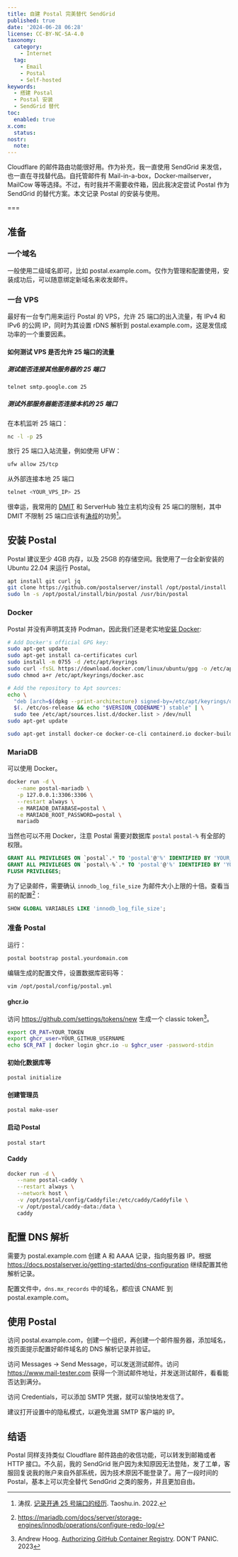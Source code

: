 ```yaml
---
title: 自建 Postal 完美替代 SendGrid 
published: true
date: '2024-06-28 06:28'
license: CC-BY-NC-SA-4.0
taxonomy:
  category:
    - Internet
  tag:
    - Email
    - Postal
    - Self-hosted
keywords:
  - 搭建 Postal
  - Postal 安装
  - SendGrid 替代
toc:
  enabled: true
x.com:
  status: 
nostr:
  note: 
---
```


Cloudflare 的邮件路由功能很好用。作为补充，我一直使用 SendGrid 来发信，也一直在寻找替代品。自托管邮件有 Mail-in-a-box，Docker-mailserver，MailCow 等等选择。不过，有时我并不需要收件箱，因此我决定尝试 Postal 作为 SendGrid 的替代方案。本文记录 Postal 的安装与使用。

===

## 准备

### 一个域名

一般使用二级域名即可，比如 postal.example.com。仅作为管理和配置使用，安装成功后，可以随意绑定新域名来收发邮件。

### 一台 VPS

最好有一台专门用来运行 Postal 的 VPS，允许 25 端口的出入流量，有 IPv4 和 IPv6 的公网 IP，同时为其设置 rDNS 解析到 postal.example.com，这是发信成功率的一个重要因素。

#### 如何测试 VPS 是否允许 25 端口的流量

##### 测试能否连接其他服务器的 25 端口

```bash
telnet smtp.google.com 25
```

##### 测试外部服务器能否连接本机的 25 端口

在本机监听 25 端口：

```bash
nc -l -p 25
```

放行 25 端口入站流量，例如使用 UFW：

```bash
ufw allow 25/tcp
```

从外部连接本地 25 端口

```bash
telnet <YOUR_VPS_IP> 25
```

很幸运，我常用的 [DMIT](https://www.dmit.io/aff.php?aff=6587) 和 ServerHub 独立主机均没有 25 端口的限制，其中 DMIT 不限制 25 端口应该有[涛叔](https://taoshu.in)的功劳[^dmit-25]。

## 安装 Postal

Postal 建议至少 4GB 内存，以及 25GB 的存储空间。我使用了一台全新安装的 Ubuntu 22.04 来运行 Postal。

```bash
apt install git curl jq
git clone https://github.com/postalserver/install /opt/postal/install
sudo ln -s /opt/postal/install/bin/postal /usr/bin/postal
```

### Docker

Postal 并没有声明其支持 Podman，因此我们还是老实地[安装 Docker](https://docs.docker.com/engine/install/ubuntu/):

```bash
# Add Docker's official GPG key:
sudo apt-get update
sudo apt-get install ca-certificates curl
sudo install -m 0755 -d /etc/apt/keyrings
sudo curl -fsSL https://download.docker.com/linux/ubuntu/gpg -o /etc/apt/keyrings/docker.asc
sudo chmod a+r /etc/apt/keyrings/docker.asc

# Add the repository to Apt sources:
echo \
  "deb [arch=$(dpkg --print-architecture) signed-by=/etc/apt/keyrings/docker.asc] https://download.docker.com/linux/ubuntu \
  $(. /etc/os-release && echo "$VERSION_CODENAME") stable" | \
  sudo tee /etc/apt/sources.list.d/docker.list > /dev/null
sudo apt-get update

sudo apt-get install docker-ce docker-ce-cli containerd.io docker-buildx-plugin docker-compose-plugin
```

### MariaDB

可以使用 Docker。

```bash
docker run -d \
   --name postal-mariadb \
   -p 127.0.0.1:3306:3306 \
   --restart always \
   -e MARIADB_DATABASE=postal \
   -e MARIADB_ROOT_PASSWORD=postal \
   mariadb
```

当然也可以不用 Docker，注意 Postal 需要对数据库 `postal` `postal-%` 有全部的权限。

```sql
GRANT ALL PRIVILEGES ON `postal`.* TO 'postal'@'%' IDENTIFIED BY 'YOUR_PASSWORD' WITH GRANT OPTION;
GRANT ALL PRIVILEGES ON `postal\-%`.* TO 'postal'@'%' IDENTIFIED BY 'YOUR_PASSWORD' WITH GRANT OPTION;
FLUSH PRIVILEGES;
```

为了记录邮件，需要确认 `innodb_log_file_size` 为邮件大小上限的十倍。查看当前的配置[^mariadb-innodb-log-file-size]：

```sql
SHOW GLOBAL VARIABLES LIKE 'innodb_log_file_size';
```

### 准备 Postal

运行：

```bash
postal bootstrap postal.yourdomain.com
```

编辑生成的配置文件，设置数据库密码等：

```
vim /opt/postal/config/postal.yml
```

#### ghcr.io

访问 <https://github.com/settings/tokens/new> 生成一个 classic token[^auth-ghcr]。

```bash
export CR_PAT=YOUR_TOKEN
export ghcr_user=YOUR_GITHUB_USERNAME
echo $CR_PAT | docker login ghcr.io -u $ghcr_user -password-stdin
```

#### 初始化数据库等

```bash
postal initialize
```

#### 创建管理员

```bash
postal make-user
```

#### 启动 Postal

```bash
postal start
```

#### Caddy
```bash
docker run -d \
   --name postal-caddy \
   --restart always \
   --network host \
   -v /opt/postal/config/Caddyfile:/etc/caddy/Caddyfile \
   -v /opt/postal/caddy-data:/data \
   caddy
```

## 配置 DNS 解析

需要为 postal.example.com 创建 A 和 AAAA 记录，指向服务器 IP。根据 <https://docs.postalserver.io/getting-started/dns-configuration> 继续配置其他解析记录。

配置文件中，`dns.mx_records` 中的域名，都应该 CNAME 到 postal.example.com。

## 使用 Postal

访问 postal.example.com，创建一个组织，再创建一个邮件服务器，添加域名，按页面提示配置好邮件域名的 DNS 解析记录并验证。

访问 Messages -> Send Message，可以发送测试邮件。访问 <https://www.mail-tester.com> 获得一个测试邮件地址，并发送测试邮件，看看能否达到满分。

访问 Credentials，可以添加 SMTP 凭据，就可以愉快地发信了。

建议打开设置中的隐私模式，以避免泄漏 SMTP 客户端的 IP。

## 结语

Postal 同样支持类似 Cloudflare 邮件路由的收信功能，可以转发到邮箱或者 HTTP 接口。不久前，我的 SendGrid 账户因为未知原因无法登陆，发了工单，客服回复说我的账户来自外部系统，因为技术原因不能登录了。用了一段时间的 Postal，基本上可以完全替代 SendGrid 之类的服务，并且更加自由。

[^dmit-25]: 涛叔. [记录开通 25 号端口的经历](https://taoshu.in/dmit-25.html). Taoshu.in. 2022.
[^mariadb-innodb-log-file-size]: https://mariadb.com/docs/server/storage-engines/innodb/operations/configure-redo-log/
[^auth-ghcr]: Andrew Hoog. [Authorizing GitHub Container Registry](https://www.andrewhoog.com/post/authorizing-github-container-registry/). DON'T PANIC. 2023